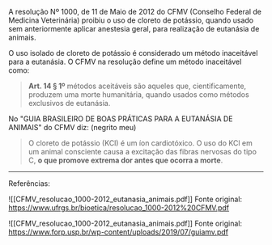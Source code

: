 A resolução Nº 1000, de 11 de Maio de 2012 do CFMV (Conselho Federal de Medicina Veterinária) proibiu o uso de cloreto de potássio, quando usado sem anteriormente aplicar anestesia geral, para realização de eutanásia de animais.

O uso isolado de cloreto de potássio é considerado um método inaceitável para a eutanásia. O CFMV na resolução define um método inaceitável como:

> **Art. 14 § 1º**
> métodos aceitáveis são aqueles que, cientificamente, produzem uma morte humanitária, quando usados como métodos exclusivos de eutanásia.

No "GUIA BRASILEIRO DE BOAS PRÁTICAS PARA A EUTANÁSIA DE ANIMAIS" do CFMV diz: (negrito meu)

> O cloreto de potássio (KCl) é um íon cardiotóxico. O uso do KCl em um animal consciente causa a excitação das fibras nervosas do tipo C, **o que promove extrema dor antes que ocorra a morte**.


---

Referências:

![[CFMV_resolucao_1000-2012_eutanasia_animais.pdf]]
Fonte original: https://www.ufrgs.br/bioetica/resolucao_1000-2012%20CFMV.pdf

![[CFMV_resolucao_1000-2012_eutanasia_animais.pdf]]
Fonte original: https://www.forp.usp.br/wp-content/uploads/2019/07/guiamv.pdf